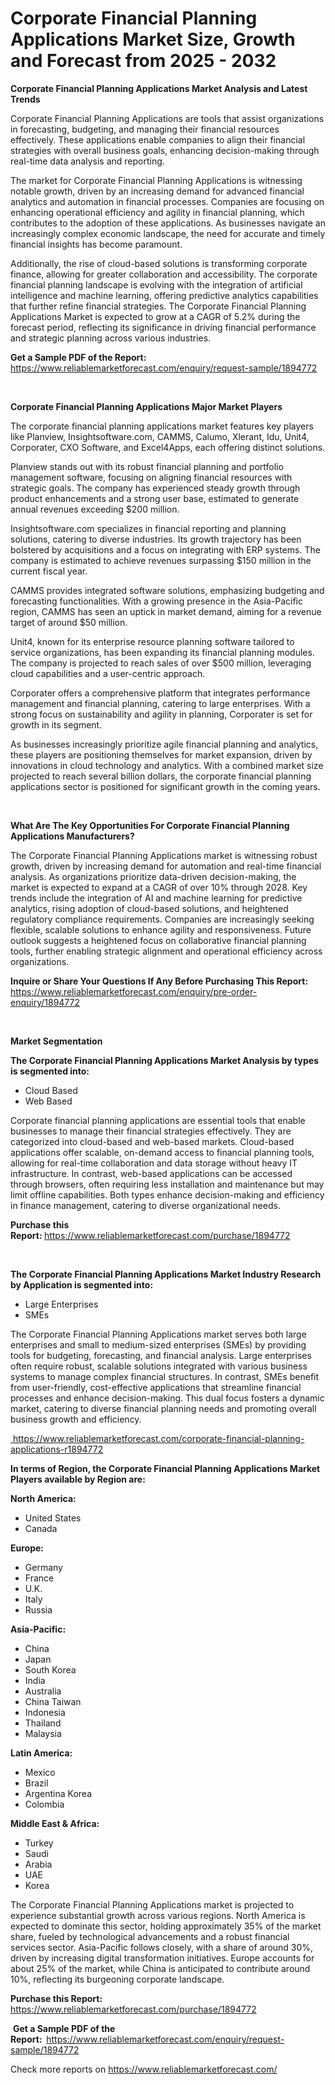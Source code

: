 <p><h1>Corporate Financial Planning Applications Market Size, Growth and Forecast from 2025 - 2032</h1></p><p><strong>Corporate Financial Planning Applications Market Analysis and Latest Trends</strong></p>
<p><p>Corporate Financial Planning Applications are tools that assist organizations in forecasting, budgeting, and managing their financial resources effectively. These applications enable companies to align their financial strategies with overall business goals, enhancing decision-making through real-time data analysis and reporting. </p><p>The market for Corporate Financial Planning Applications is witnessing notable growth, driven by an increasing demand for advanced financial analytics and automation in financial processes. Companies are focusing on enhancing operational efficiency and agility in financial planning, which contributes to the adoption of these applications. As businesses navigate an increasingly complex economic landscape, the need for accurate and timely financial insights has become paramount.</p><p>Additionally, the rise of cloud-based solutions is transforming corporate finance, allowing for greater collaboration and accessibility. The corporate financial planning landscape is evolving with the integration of artificial intelligence and machine learning, offering predictive analytics capabilities that further refine financial strategies. The Corporate Financial Planning Applications Market is expected to grow at a CAGR of 5.2% during the forecast period, reflecting its significance in driving financial performance and strategic planning across various industries.</p></p>
<p><strong>Get a Sample PDF of the Report:&nbsp;</strong> <a href="https://www.reliablemarketforecast.com/enquiry/request-sample/1894772?utm_campaign=1169&utm_medium=2&utm_source=Github&utm_content=ia&utm_term=13012025&utm_id=corporate-financial-planning-applications">https://www.reliablemarketforecast.com/enquiry/request-sample/1894772</a></p>
<p>&nbsp;</p>
<p><strong>Corporate Financial Planning Applications Major Market Players</strong></p>
<p><p>The corporate financial planning applications market features key players like Planview, Insightsoftware.com, CAMMS, Calumo, Xlerant, Idu, Unit4, Corporater, CXO Software, and Excel4Apps, each offering distinct solutions.</p><p>Planview stands out with its robust financial planning and portfolio management software, focusing on aligning financial resources with strategic goals. The company has experienced steady growth through product enhancements and a strong user base, estimated to generate annual revenues exceeding $200 million.</p><p>Insightsoftware.com specializes in financial reporting and planning solutions, catering to diverse industries. Its growth trajectory has been bolstered by acquisitions and a focus on integrating with ERP systems. The company is estimated to achieve revenues surpassing $150 million in the current fiscal year.</p><p>CAMMS provides integrated software solutions, emphasizing budgeting and forecasting functionalities. With a growing presence in the Asia-Pacific region, CAMMS has seen an uptick in market demand, aiming for a revenue target of around $50 million.</p><p>Unit4, known for its enterprise resource planning software tailored to service organizations, has been expanding its financial planning modules. The company is projected to reach sales of over $500 million, leveraging cloud capabilities and a user-centric approach.</p><p>Corporater offers a comprehensive platform that integrates performance management and financial planning, catering to large enterprises. With a strong focus on sustainability and agility in planning, Corporater is set for growth in its segment.</p><p>As businesses increasingly prioritize agile financial planning and analytics, these players are positioning themselves for market expansion, driven by innovations in cloud technology and analytics. With a combined market size projected to reach several billion dollars, the corporate financial planning applications sector is positioned for significant growth in the coming years.</p></p>
<p>&nbsp;</p>
<p><strong>What Are The Key Opportunities For Corporate Financial Planning Applications Manufacturers?</strong></p>
<p><p>The Corporate Financial Planning Applications market is witnessing robust growth, driven by increasing demand for automation and real-time financial analysis. As organizations prioritize data-driven decision-making, the market is expected to expand at a CAGR of over 10% through 2028. Key trends include the integration of AI and machine learning for predictive analytics, rising adoption of cloud-based solutions, and heightened regulatory compliance requirements. Companies are increasingly seeking flexible, scalable solutions to enhance agility and responsiveness. Future outlook suggests a heightened focus on collaborative financial planning tools, further enabling strategic alignment and operational efficiency across organizations.</p></p>
<p><strong>Inquire or Share Your Questions If Any Before Purchasing This Report:</strong> <a href="https://www.reliablemarketforecast.com/enquiry/pre-order-enquiry/1894772?utm_campaign=1169&utm_medium=2&utm_source=Github&utm_content=ia&utm_term=13012025&utm_id=corporate-financial-planning-applications">https://www.reliablemarketforecast.com/enquiry/pre-order-enquiry/1894772</a></p>
<p>&nbsp;</p>
<p><strong>Market Segmentation</strong></p>
<p><strong>The Corporate Financial Planning Applications Market Analysis by types is segmented into:</strong></p>
<p><ul><li>Cloud Based</li><li>Web Based</li></ul></p>
<p><p>Corporate financial planning applications are essential tools that enable businesses to manage their financial strategies effectively. They are categorized into cloud-based and web-based markets. Cloud-based applications offer scalable, on-demand access to financial planning tools, allowing for real-time collaboration and data storage without heavy IT infrastructure. In contrast, web-based applications can be accessed through browsers, often requiring less installation and maintenance but may limit offline capabilities. Both types enhance decision-making and efficiency in finance management, catering to diverse organizational needs.</p></p>
<p><strong>Purchase this Report:&nbsp;</strong><a href="https://www.reliablemarketforecast.com/purchase/1894772?utm_campaign=1169&utm_medium=2&utm_source=Github&utm_content=ia&utm_term=13012025&utm_id=corporate-financial-planning-applications">https://www.reliablemarketforecast.com/purchase/1894772</a></p>
<p>&nbsp;</p>
<p><strong>The Corporate Financial Planning Applications Market Industry Research by Application is segmented into:</strong></p>
<p><ul><li>Large Enterprises</li><li>SMEs</li></ul></p>
<p><p>The Corporate Financial Planning Applications market serves both large enterprises and small to medium-sized enterprises (SMEs) by providing tools for budgeting, forecasting, and financial analysis. Large enterprises often require robust, scalable solutions integrated with various business systems to manage complex financial structures. In contrast, SMEs benefit from user-friendly, cost-effective applications that streamline financial processes and enhance decision-making. This dual focus fosters a dynamic market, catering to diverse financial planning needs and promoting overall business growth and efficiency.</p></p>
<p><a href="https://www.reliablemarketforecast.com/corporate-financial-planning-applications-r1894772?utm_campaign=1169&utm_medium=2&utm_source=Github&utm_content=ia&utm_term=13012025&utm_id=corporate-financial-planning-applications">&nbsp;https://www.reliablemarketforecast.com/corporate-financial-planning-applications-r1894772</a></p>
<p><strong>In terms of Region, the Corporate Financial Planning Applications Market Players available by Region are:</strong></p>
<p>
    <p> <strong> North America: </strong>
        <ul>
            <li>United States</li>
            <li>Canada</li>
        </ul>
        </p> 
    <p> <strong> Europe: </strong>
        <ul>
            <li>Germany</li>
            <li>France</li>
            <li>U.K.</li>
            <li>Italy</li>
            <li>Russia</li>
        </ul>
        </p> 
    <p> <strong> Asia-Pacific: </strong>
        <ul>
            <li>China</li>
            <li>Japan</li>
            <li>South Korea</li>
            <li>India</li>
            <li>Australia</li>
            <li>China Taiwan</li>
            <li>Indonesia</li>
            <li>Thailand</li>
            <li>Malaysia</li>
        </ul>
        </p> 
    <p> <strong> Latin America: </strong>
        <ul>
            <li>Mexico</li>
            <li>Brazil</li>
            <li>Argentina Korea</li>
            <li>Colombia</li>
        </ul>
        </p> 
    <p> <strong> Middle East & Africa: </strong>
        <ul>
            <li>Turkey</li>
            <li>Saudi</li>
            <li>Arabia</li>
            <li>UAE</li>
            <li>Korea</li>
        </ul>
    </p>
    </p>
<p><p>The Corporate Financial Planning Applications market is projected to experience substantial growth across various regions. North America is expected to dominate this sector, holding approximately 35% of the market share, fueled by technological advancements and a robust financial services sector. Asia-Pacific follows closely, with a share of around 30%, driven by increasing digital transformation initiatives. Europe accounts for about 25% of the market, while China is anticipated to contribute around 10%, reflecting its burgeoning corporate landscape.</p></p>
<p><strong>Purchase this Report: </strong><a href="https://www.reliablemarketforecast.com/purchase/1894772?utm_campaign=1169&utm_medium=2&utm_source=Github&utm_content=ia&utm_term=13012025&utm_id=corporate-financial-planning-applications">https://www.reliablemarketforecast.com/purchase/1894772</a></p>
<p>&nbsp;<strong>Get a Sample PDF of the Report:&nbsp;&nbsp;</strong><a href="https://www.reliablemarketforecast.com/enquiry/request-sample/1894772?utm_campaign=1169&utm_medium=2&utm_source=Github&utm_content=ia&utm_term=13012025&utm_id=corporate-financial-planning-applications">https://www.reliablemarketforecast.com/enquiry/request-sample/1894772</a></p>
<p><strong></strong></p>
<p>Check more reports on <a href="https://www.reliablemarketforecast.com/?utm_campaign=1169&utm_medium=2&utm_source=Github&utm_content=ia&utm_term=13012025&utm_id=corporate-financial-planning-applications">https://www.reliablemarketforecast.com/</a></p>